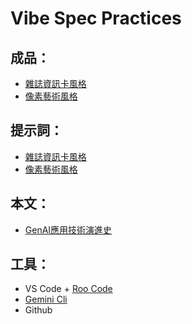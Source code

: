 # Vibe Spec Practices

## 成品：
- [雜誌資訊卡風格](https://daxiaguojin.github.io/index.html)
- [像素藝術風格](https://daxiaguojin.github.io/index-2.html)

## 提示詞：
- [雜誌資訊卡風格](https://github.com/daxiaguojin/daxiaguojin.github.io/blob/main/PROMPT-1.md)
- [像素藝術風格](https://github.com/daxiaguojin/daxiaguojin.github.io/blob/main/PROMPT-1.md)

## 本文：
- [GenAI應用技術演進史](https://github.com/daxiaguojin/daxiaguojin.github.io/blob/main/TEXT.md)

## 工具：
- VS Code + [Roo Code](https://roocode.com/)
- [Gemini Cli](https://github.com/google-gemini/gemini-cli)
- Github